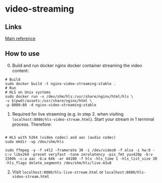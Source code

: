 # video-streaming

## Links

[Main reference](https://www.codeinsideout.com/blog/pi/stream-ffmpeg-hls-dash/#create-video-chunks)

## How to use

0. Build and run docker nginx docker container streaming the video content:

```
# Build 
sudo docker build -t nginx-video-streaming:stable .
# Run
# HLS on Unix systems
sudo docker run -v /dev/shm/hls:/usr/share/nginx/html/hls \
-v $(pwd)/assets:/usr/share/nginx/html \
-p 8080:80 -d nginx-video-streaming:stable
```

1. Required for live straeming (e.g. in step 2. when visiting `localhost:8080/hls-video-stream.html`). Start your stream in 1 terminal process. Therefore: 

```

# HLS with h264 (video codec) and aac (audio codec)
sudo mkdir -vp /dev/shm/hls

sudo ffmpeg -y -f v4l2 -framerate 30 -i /dev/video0 -f alsa -i hw:0 -c:v libx264 -preset veryfast -tune zerolatency -pix_fmt yuv420p -b:v 1500k -c:a aac -b:a 64k -ar 44100 -f hls -hls_time 1 -hls_list_size 30 -hls_flags delete_segments /dev/shm/hls/live.m3u8
```
2. Visit `localhost:8080/hls-live-stream.html` or `localhost:8080/hls-video-stream.html`